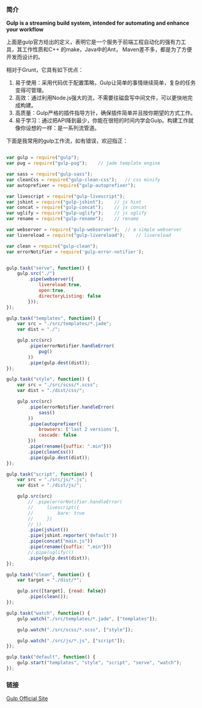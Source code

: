 
### 简介
__Gulp is a streaming build system, intended for automating and enhance your workflow__

上面是gulp官方给出的定义，表明它是一个服务于前端工程自动化的强有力工具，其工作性质和C++ 的make，Java中的Ant， Maven差不多，都是为了方便开发而设计的。

相对于Grunt，它具有如下优点：

1. 易于使用：采用代码优于配置策略，Gulp让简单的事情继续简单，复杂的任务变得可管理。
2. 高效：通过利用Node.js强大的流，不需要往磁盘写中间文件，可以更快地完成构建。
3. 高质量：Gulp严格的插件指导方针，确保插件简单并且按你期望的方式工作。
4. 易于学习：通过把API降到最少，你能在很短的时间内学会Gulp。构建工作就像你设想的一样：是一系列流管道。

下面是我常用的gulp工作流，如有错误，欢迎指正：

~~~javascript

var gulp = require("gulp");
var pug = require("gulp-pug");    // jade template engine

var sass = require("gulp-sass");
var cleanCss = require("gulp-clean-css");   // css minify
var autoprefixer = require("gulp-autoprefixer");

var livescript = require("gulp-livescript");
var jshint = require("gulp-jshint");    // js hint
var concat = require("gulp-concat");    // js concat
var uglify = require("gulp-uglify");    // js uglify
var rename = require("gulp-rename");    // rename

var webserver = require("gulp-webserver");  // a simple webserver
var livereload = require("gulp-livereload");    // livereload

var clean = require("gulp-clean");
var errorNotifier = require('gulp-error-notifier');


gulp.task("serve", function() {
    gulp.src("./")
        .pipe(webserver({
            livereload:true,
            open:true,
            directoryListing: false
        }));
});

gulp.task("templates", function() {
    var src = "./src/templates/*.jade";
    var dist = "./";

    gulp.src(src)
        .pipe(errorNotifier.handleError(
            pug()
        ))
        .pipe(gulp.dest(dist));
});

gulp.task("style", function() {
    var src = "./src/scss/*.scss";
    var dist = "./dist/css/";

    gulp.src(src)
        .pipe(errorNotifier.handleError(
            sass()
        ))
        .pipe(autoprefixer({
            browsers: ['last 2 versions'],
            cascade: false
        }))
        .pipe(rename({suffix: ".min"}))
        .pipe(cleanCss())
        .pipe(gulp.dest(dist));
});

gulp.task("script", function() {
    var src = "./src/js/*.js";
    var dist = "./dist/js/";

    gulp.src(src)
        // .pipe(errorNotifier.handleError(
        //     livescript({
        //         bare: true
        //     })
        // ))
        .pipe(jshint())
        .pipe(jshint.reporter('default'))
        .pipe(concat("main.js"))
        .pipe(rename({suffix: ".min"}))
        //.pipe(uglify())
        .pipe(gulp.dest(dist));
});

gulp.task("clean", function() {
    var target = "./dist/*";

    gulp.src([target], {read: false})
        .pipe(clean());
});

gulp.task("watch", function() {
    gulp.watch("./src/templates/*.jade", ["templates"]);

    gulp.watch("./src/scss/*.scss", ["style"]);

    gulp.watch("./src/js/*.js", ["script"]);
});

gulp.task("default", function() {
    gulp.start("templates", "style", "script", "serve", "watch");
});
~~~

### 链接

[Gulp Official Site](http://gulpjs.com/)
